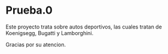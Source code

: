 # Prueba.0

Este proyecto trata sobre autos deportivos, las cuales tratan de Koenigsegg, Bugatti y Lamborghini.

Gracias por su atencion.